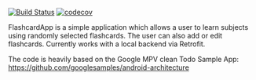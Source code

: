 [![Build Status](https://travis-ci.org/gspitz01/FlashcardApp.svg?branch=master)](https://travis-ci.org/gspitz01/FlashcardApp)
[![codecov](https://codecov.io/gh/gspitz01/FlashcardApp/branch/master/graph/badge.svg)](https://codecov.io/gh/gspitz01/FlashcardApp)

FlashcardApp is a simple application which allows a user to learn subjects using randomly selected flashcards. The user can also add or edit flashcards. Currently works with a local backend via Retrofit.

The code is heavily based on the Google MPV clean Todo Sample App: https://github.com/googlesamples/android-architecture
